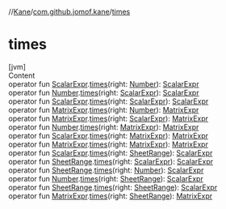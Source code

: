 //[Kane](../index.md)/[com.github.jomof.kane](index.md)/[times](times.md)



# times  
[jvm]  
Content  
operator fun [ScalarExpr](-scalar-expr/index.md).[times](times.md)(right: [Number](https://kotlinlang.org/api/latest/jvm/stdlib/kotlin/-number/index.html)): [ScalarExpr](-scalar-expr/index.md)  
operator fun [Number](https://kotlinlang.org/api/latest/jvm/stdlib/kotlin/-number/index.html).[times](times.md)(right: [ScalarExpr](-scalar-expr/index.md)): [ScalarExpr](-scalar-expr/index.md)  
operator fun [ScalarExpr](-scalar-expr/index.md).[times](times.md)(right: [ScalarExpr](-scalar-expr/index.md)): [ScalarExpr](-scalar-expr/index.md)  
operator fun [MatrixExpr](-matrix-expr/index.md).[times](times.md)(right: [Number](https://kotlinlang.org/api/latest/jvm/stdlib/kotlin/-number/index.html)): [MatrixExpr](-matrix-expr/index.md)  
operator fun [MatrixExpr](-matrix-expr/index.md).[times](times.md)(right: [ScalarExpr](-scalar-expr/index.md)): [MatrixExpr](-matrix-expr/index.md)  
operator fun [Number](https://kotlinlang.org/api/latest/jvm/stdlib/kotlin/-number/index.html).[times](times.md)(right: [MatrixExpr](-matrix-expr/index.md)): [MatrixExpr](-matrix-expr/index.md)  
operator fun [ScalarExpr](-scalar-expr/index.md).[times](times.md)(right: [MatrixExpr](-matrix-expr/index.md)): [MatrixExpr](-matrix-expr/index.md)  
operator fun [MatrixExpr](-matrix-expr/index.md).[times](times.md)(right: [MatrixExpr](-matrix-expr/index.md)): [MatrixExpr](-matrix-expr/index.md)  
operator fun [ScalarExpr](-scalar-expr/index.md).[times](times.md)(right: [SheetRange](../com.github.jomof.kane.impl.sheet/-sheet-range/index.md)): [ScalarExpr](-scalar-expr/index.md)  
operator fun [SheetRange](../com.github.jomof.kane.impl.sheet/-sheet-range/index.md).[times](times.md)(right: [ScalarExpr](-scalar-expr/index.md)): [ScalarExpr](-scalar-expr/index.md)  
operator fun [SheetRange](../com.github.jomof.kane.impl.sheet/-sheet-range/index.md).[times](times.md)(right: [Number](https://kotlinlang.org/api/latest/jvm/stdlib/kotlin/-number/index.html)): [ScalarExpr](-scalar-expr/index.md)  
operator fun [Number](https://kotlinlang.org/api/latest/jvm/stdlib/kotlin/-number/index.html).[times](times.md)(right: [SheetRange](../com.github.jomof.kane.impl.sheet/-sheet-range/index.md)): [ScalarExpr](-scalar-expr/index.md)  
operator fun [SheetRange](../com.github.jomof.kane.impl.sheet/-sheet-range/index.md).[times](times.md)(right: [SheetRange](../com.github.jomof.kane.impl.sheet/-sheet-range/index.md)): [ScalarExpr](-scalar-expr/index.md)  
operator fun [MatrixExpr](-matrix-expr/index.md).[times](times.md)(right: [SheetRange](../com.github.jomof.kane.impl.sheet/-sheet-range/index.md)): [MatrixExpr](-matrix-expr/index.md)  



